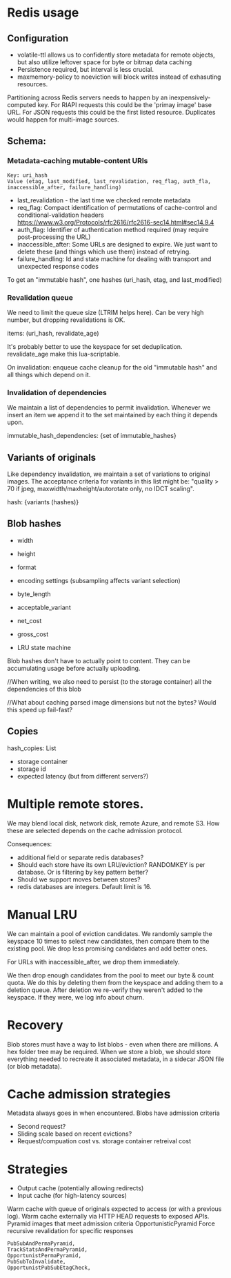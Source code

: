 # Redis usage

## Configuration

* volatile-ttl allows us to confidently store metadata for remote objects, but also utilize leftover space for byte or bitmap data caching
* Persistence required, but interval is less crucial. 
* maxmemory-policy to noeviction will block writes instead of exhasuting resources.

Partitioning across Redis servers needs to happen by an inexpensively-computed key. For RIAPI requests this could be the 'primay image' base URL. For JSON requests this could be the first listed resource. Duplicates would happen for multi-image sources.

## Schema:

### Metadata-caching mutable-content URIs

```
Key: uri_hash
Value (etag, last_modified, last_revalidation, req_flag, auth_fla, inaccessible_after, failure_handling)
```

* last_revalidation - the last time we checked remote metadata
* req_flag: Compact identification of permutations of cache-control and conditional-validation headers https://www.w3.org/Protocols/rfc2616/rfc2616-sec14.html#sec14.9.4
* auth_flag: Identifier of authentication method required (may require post-processing the URL)
* inaccessible_after: Some URLs are designed to expire. We just want to delete these (and things which use them) instead of retrying. 
* failure_handling: Id and state machine for dealing with transport and unexpected response codes

To get an "immutable hash", one hashes (uri_hash, etag, and last_modified)


### Revalidation queue

We need to limit the queue size (LTRIM helps here). Can be very high number, but dropping revalidations is OK.

items: (uri_hash, revalidate_age)

It's probably better to use the keyspace for set deduplication. revalidate_age make this lua-scriptable.

On invalidation: enqueue cache cleanup for the old "immutable hash" and all things which depend on it.

### Invalidation of dependencies

We maintain a list of dependencies to permit invalidation. Whenever we insert an item we append it to the set maintained by each thing it depends upon.

immutable_hash_dependencies: {set of immutable_hashes}


## Variants of originals

Like dependency invalidation, we maintain a set of variations to original images. The acceptance criteria for variants in this list might be: "quality > 70 if jpeg, maxwidth/maxheight/autorotate only, no IDCT scaling". 

hash: {variants (hashes)}

## Blob hashes

* width
* height
* format
* encoding settings (subsampling affects variant selection)

* byte_length
* acceptable_variant
* net_cost
* gross_cost
* LRU state machine

Blob hashes don't have to actually point to content. They can be accumulating usage before actually uploading.

//When writing, we also need to persist (to the storage container) all the dependencies of this blob

//What about caching parsed image dimensions but not the bytes? Would this speed up fail-fast?

## Copies
hash_copies: List
* storage container
* storage id
* expected latency (but from different servers?)


# Multiple remote stores.

We may blend local disk, network disk, remote Azure, and remote S3. How these are selected depends on the cache admission protocol. 

Consequences:
* additional field or separate redis databases?
* Should each store have its own LRU/eviction? RANDOMKEY is per database. Or is filtering by key pattern better?
* Should we support moves between stores?
* redis databases are integers. Default limit is 16.


# Manual LRU

We can maintain a pool of eviction candidates. We randomly sample the keyspace 10 times to select new candidates, then compare them to the existing pool. We drop less promising candidates and add better ones.

For URLs with inaccessible_after, we drop them immediately.

We then drop enough candidates from the pool to meet our byte & count quota. We do this by deleting them from the keyspace and adding them to a deletion queue. After deletion we re-verify they weren't added to the keyspace. If they were, we log info about churn. 



# Recovery

Blob stores must have a way to list blobs - even when there are millions. A hex folder tree may be required.
When we store a blob, we should store everything needed to recreate it associated metadata, in a sidecar JSON file (or blob metadata).

# Cache admission strategies

Metadata always goes in when encountered. Blobs have admission criteria

* Second request?
* Sliding scale based on recent evictions?
* Request/compuation cost vs. storage container retreival cost




# Strategies

* Output cache (potentially allowing redirects)
* Input cache (for high-latency sources)


Warm cache with queue of originals expected to access (or with a previous log).
Warm cache externally via HTTP HEAD requests to exposed APIs.
Pyramid images that meet admission criteria
OpportunisticPyramid 
Force recursive revalidation for specific responses


    PubSubAndPermaPyramid,
    TrackStatsAndPermaPyramid,
    OpportunistPermaPyramid,
    PubSubToInvalidate,
    OpportunistPubSubEtagCheck,
